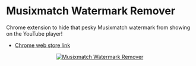 # Musixmatch Watermark Remover
Chrome extension to hide that pesky Musixmatch watermark from showing on the YouTube player!

* [Chrome web store link](https://chrome.google.com/webstore/detail/musixmatch-lyrics-waterma/aldlkaonkdflcjlmdcbdnhgcmmnjijjn)

<p align="center">
  <a target="_blank" href="https://chrome.google.com/webstore/detail/musixmatch-lyrics-waterma/aldlkaonkdflcjlmdcbdnhgcmmnjijjn"><img src="https://lh3.googleusercontent.com/NJKffGTDswkn0jK6jvUFGD5jY8ONe_c50NixcXCHo2qWVyHzNGznkrme54O_SfE2_B-swvPoJJo=w640-h400-e365" alt="Musixmatch Watermark Remover" style="max-width:100%;"></a>
</p>
